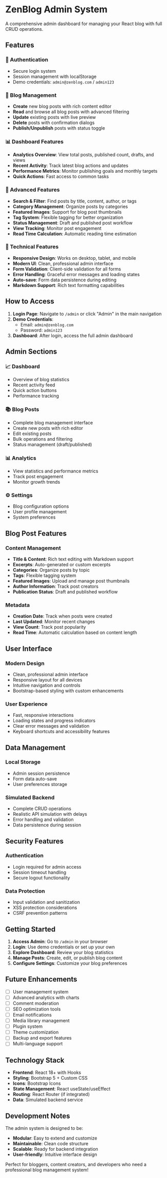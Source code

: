# ZenBlog Admin System

A comprehensive admin dashboard for managing your React blog with full CRUD operations.

## Features

### 🔐 Authentication
- Secure login system
- Session management with localStorage
- Demo credentials: `admin@zenblog.com` / `admin123`

### 📝 Blog Management
- **Create** new blog posts with rich content editor
- **Read** and browse all blog posts with advanced filtering
- **Update** existing posts with live preview
- **Delete** posts with confirmation dialogs
- **Publish/Unpublish** posts with status toggle

### 📊 Dashboard Features
- **Analytics Overview**: View total posts, published count, drafts, and views
- **Recent Activity**: Track latest blog actions and updates
- **Performance Metrics**: Monitor publishing goals and monthly targets
- **Quick Actions**: Fast access to common tasks

### 🎨 Advanced Features
- **Search & Filter**: Find posts by title, content, author, or tags
- **Category Management**: Organize posts by categories
- **Featured Images**: Support for blog post thumbnails
- **Tag System**: Flexible tagging for better organization
- **Status Management**: Draft and published post workflow
- **View Tracking**: Monitor post engagement
- **Read Time Calculation**: Automatic reading time estimation

### 🔧 Technical Features
- **Responsive Design**: Works on desktop, tablet, and mobile
- **Modern UI**: Clean, professional admin interface
- **Form Validation**: Client-side validation for all forms
- **Error Handling**: Graceful error messages and loading states
- **Auto-save**: Form data persistence during editing
- **Markdown Support**: Rich text formatting capabilities

## How to Access

1. **Login Page**: Navigate to `/admin` or click "Admin" in the main navigation
2. **Demo Credentials**: 
   - Email: `admin@zenblog.com`
   - Password: `admin123`
3. **Dashboard**: After login, access the full admin dashboard

## Admin Sections

### 📈 Dashboard
- Overview of blog statistics
- Recent activity feed
- Quick action buttons
- Performance tracking

### 📚 Blog Posts
- Complete blog management interface
- Create new posts with rich editor
- Edit existing posts
- Bulk operations and filtering
- Status management (draft/published)

### 📊 Analytics
- View statistics and performance metrics
- Track post engagement
- Monitor growth trends

### ⚙️ Settings
- Blog configuration options
- User profile management
- System preferences

## Blog Post Features

### Content Management
- **Title & Content**: Rich text editing with Markdown support
- **Excerpts**: Auto-generated or custom excerpts
- **Categories**: Organize posts by topic
- **Tags**: Flexible tagging system
- **Featured Images**: Upload and manage post thumbnails
- **Author Information**: Track post creators
- **Publication Status**: Draft and published workflow

### Metadata
- **Creation Date**: Track when posts were created
- **Last Updated**: Monitor recent changes
- **View Count**: Track post popularity
- **Read Time**: Automatic calculation based on content length

## User Interface

### Modern Design
- Clean, professional admin interface
- Responsive layout for all devices
- Intuitive navigation and controls
- Bootstrap-based styling with custom enhancements

### User Experience
- Fast, responsive interactions
- Loading states and progress indicators
- Clear error messages and validation
- Keyboard shortcuts and accessibility features

## Data Management

### Local Storage
- Admin session persistence
- Form data auto-save
- User preferences storage

### Simulated Backend
- Complete CRUD operations
- Realistic API simulation with delays
- Error handling and validation
- Data persistence during session

## Security Features

### Authentication
- Login required for admin access
- Session timeout handling
- Secure logout functionality

### Data Protection
- Input validation and sanitization
- XSS protection considerations
- CSRF prevention patterns

## Getting Started

1. **Access Admin**: Go to `/admin` in your browser
2. **Login**: Use demo credentials or set up your own
3. **Explore Dashboard**: Review your blog statistics
4. **Manage Posts**: Create, edit, or publish blog content
5. **Configure Settings**: Customize your blog preferences

## Future Enhancements

- [ ] User management system
- [ ] Advanced analytics with charts
- [ ] Comment moderation
- [ ] SEO optimization tools
- [ ] Email notifications
- [ ] Media library management
- [ ] Plugin system
- [ ] Theme customization
- [ ] Backup and export features
- [ ] Multi-language support

## Technology Stack

- **Frontend**: React 18+ with Hooks
- **Styling**: Bootstrap 5 + Custom CSS
- **Icons**: Bootstrap Icons
- **State Management**: React useState/useEffect
- **Routing**: React Router (if integrated)
- **Data**: Simulated backend service

## Development Notes

The admin system is designed to be:
- **Modular**: Easy to extend and customize
- **Maintainable**: Clean code structure
- **Scalable**: Ready for backend integration
- **User-friendly**: Intuitive interface design

Perfect for bloggers, content creators, and developers who need a professional blog management system!
